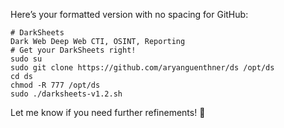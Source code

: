 Here’s your formatted version with no spacing for GitHub:  

```
# DarkSheets  
Dark Web Deep Web CTI, OSINT, Reporting  
# Get your DarkSheets right!  
sudo su  
sudo git clone https://github.com/aryanguenthner/ds /opt/ds  
cd ds  
chmod -R 777 /opt/ds  
sudo ./darksheets-v1.2.sh  
```  

Let me know if you need further refinements! 🚀
